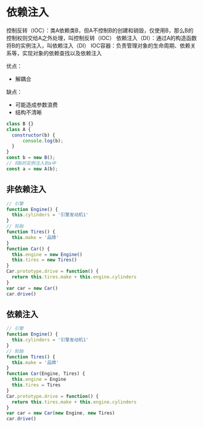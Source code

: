 # 依赖注入
控制反转（IOC）：类A依赖类B，但A不控制B的创建和销毁，仅使用B，那么B的控制权则交给A之外处理，叫控制反转（IOC）
依赖注入（DI）：通过A的构造函数将B的实例注入，叫依赖注入（DI）
IOC容器：负责管理对象的生命周期、依赖关系等，实现对象的依赖查找以及依赖注入

优点：
- 解耦合

缺点：
- 可能造成参数浪费
- 结构不清晰

```javascript
class B {}
class A {
  constructor(b) { 
      console.log(b);
  }
}
const b = new B();
// 将B的实例注入到a中
const a = new A(b);
```

## 非依赖注入
```javascript
// 引擎 
function Engine() {
  this.cylinders = '引擎发动机1'
}
// 轮胎
function Tires() {
  this.make = '品牌'
}
function Car() {
  this.engine = new Engine()
  this.tires = new Tires()
}
Car.prototype.drive = function() {
  return this.tires.make + this.engine.cylinders
}
var car = new Car()
car.drive()
```

## 依赖注入
```javascript
// 引擎 
function Engine() {
  this.cylinders = '引擎发动机1'
}
// 轮胎
function Tires() {
  this.make = '品牌'
}
function Car(Engine, Tires) {
  this.engine = Engine
  this.tires = Tires
}
Car.prototype.drive = function() {
  return this.tires.make + this.engine.cylinders
}
var car = new Car(new Engine, new Tires)
car.drive()
```
